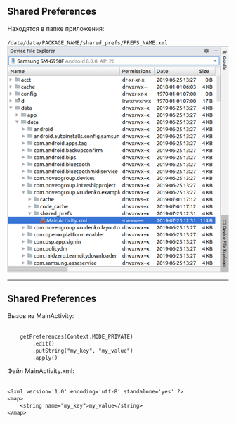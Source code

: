 ## Shared Preferences

<div class="half-left">

<p>Находятся в папке приложения:</p>  
<code>/data/data/PACKAGE_NAME/shared_prefs/PREFS_NAME.xml</code>


</div>

<div class="half-right" style="text-align: right">

<img src="lecture/storage/img/file_explorer.png" class="align-right">
    
</div>

------

## Shared Preferences

<div class="half-left">

Вызов из MainActivity:

<pre><code class="kotlin" data-trim data-noescape>
    getPreferences(Context.MODE_PRIVATE)
        .edit()
        .putString("my_key", "my_value")
        .apply()
</code></pre>

</div>

<div class="half-right">


Файл MainActivity.xml:

<pre><code class="xml" data-trim data-noescape>
&lt;?xml version='1.0' encoding='utf-8' standalone='yes' ?>
&lt;map>
    &lt;string name="my_key">my_value&lt;/string>
&lt;/map>
</code></pre>

</div>
